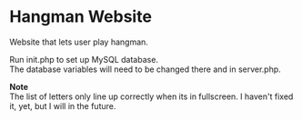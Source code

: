 # Hangman Website

Website that lets user play hangman.

Run init.php to set up MySQL database.       
The database variables will need to be changed there and in server.php.

**Note**     
The list of letters only line up correctly when its in fullscreen. I haven't fixed it, yet, but I will in the future.